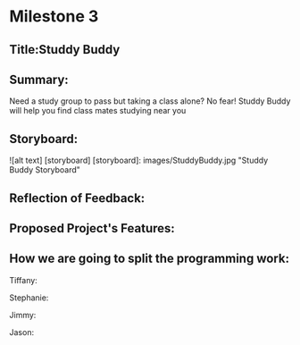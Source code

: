 <h1> Milestone 3 </h1>

<h2> Title:Studdy Buddy</h2>

<h2> Summary: </h2>
<p>Need a study group to pass but taking a class alone? No fear! Studdy Buddy will help you find class mates studying near you </p>

<h2> Storyboard: </h2>
![alt text] [storyboard]
[storyboard]: images/StuddyBuddy.jpg "Studdy Buddy Storyboard"

<h2> Reflection of Feedback: </h2>

<h2> Proposed Project's Features: </h>

<h2> How we are going to split the programming work: </h2>
<p> Tiffany: </p>
<p> Stephanie: </p>
<p> Jimmy: </p>
<p> Jason: </p>